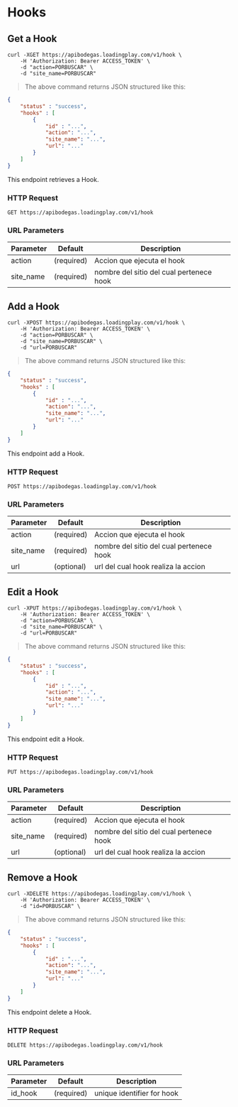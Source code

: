 # Hooks

## Get a Hook

```shell
curl -XGET https://apibodegas.loadingplay.com/v1/hook \
    -H 'Authorization: Bearer ACCESS_TOKEN' \
    -d "action=PORBUSCAR" \
    -d "site_name=PORBUSCAR"
```

> The above command returns JSON structured like this:

```json
{
    "status" : "success",
    "hooks" : [
        {
            "id" : "...",
            "action": "...",
            "site_name": "...",
            "url": "..."
        }
    ]
}
```

This endpoint retrieves a Hook.

### HTTP Request

`GET https://apibodegas.loadingplay.com/v1/hook`

### URL Parameters

Parameter | Default | Description
--------- | ------- | -----------
action | (required) | Accion que ejecuta el hook
site_name | (required) | nombre del sitio del cual pertenece hook



## Add a Hook

```shell
curl -XPOST https://apibodegas.loadingplay.com/v1/hook \
    -H 'Authorization: Bearer ACCESS_TOKEN' \
    -d "action=PORBUSCAR" \
    -d "site_name=PORBUSCAR" \
    -d "url=PORBUSCAR"
```

> The above command returns JSON structured like this:

```json
{
    "status" : "success",
    "hooks" : [
        {
            "id" : "...",
            "action": "...",
            "site_name": "...",
            "url": "..."
        }
    ]
}
```

This endpoint add a Hook.

### HTTP Request

`POST https://apibodegas.loadingplay.com/v1/hook`

### URL Parameters

Parameter | Default | Description
--------- | ------- | -----------
action | (required) | Accion que ejecuta el hook
site_name | (required) | nombre del sitio del cual pertenece hook
url | (optional) | url del cual hook realiza la accion



## Edit a Hook

```shell
curl -XPUT https://apibodegas.loadingplay.com/v1/hook \
    -H 'Authorization: Bearer ACCESS_TOKEN' \
    -d "action=PORBUSCAR" \
    -d "site_name=PORBUSCAR" \
    -d "url=PORBUSCAR"
```

> The above command returns JSON structured like this:

```json
{
    "status" : "success",
    "hooks" : [
        {
            "id" : "...",
            "action": "...",
            "site_name": "...",
            "url": "..."
        }
    ]
}
```

This endpoint edit a Hook.

### HTTP Request

`PUT https://apibodegas.loadingplay.com/v1/hook`

### URL Parameters

Parameter | Default | Description
--------- | ------- | -----------
action | (required) | Accion que ejecuta el hook
site_name | (required) | nombre del sitio del cual pertenece hook
url | (optional) | url del cual hook realiza la accion



## Remove a Hook

```shell
curl -XDELETE https://apibodegas.loadingplay.com/v1/hook \
    -H 'Authorization: Bearer ACCESS_TOKEN' \
    -d "id=PORBUSCAR" \
```

> The above command returns JSON structured like this:

```json
{
    "status" : "success",
    "hooks" : [
        {
            "id" : "...",
            "action": "...",
            "site_name": "...",
            "url": "..."
        }
    ]
}
```

This endpoint delete a Hook.

### HTTP Request

`DELETE https://apibodegas.loadingplay.com/v1/hook`

### URL Parameters

Parameter | Default | Description
--------- | ------- | -----------
id_hook | (required) | unique identifier for hook
